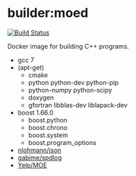 # builder:moed

[![Build Status](https://travis-ci.org/b1f6c1c4/builders.svg?branch=moed)](https://travis-ci.org/b1f6c1c4/builders)

Docker image for building C++ programs.

- gcc 7
- (apt-get)
    - cmake
    - python python-dev python-pip
    - python-numpy python-scipy
    - doxygen
    - gfortran libblas-dev liblapack-dev
- boost 1.66.0
    - boost.python
    - boost.chrono
    - boost.system
    - boost.program\_options
- [nlohmann/json](https://raw.githubusercontent.com/nlohmann/json/master/single_include/nlohmann/json.hpp)
- [gabime/spdlog](https://github.com/gabime/spdlog)
- [Yelp/MOE](https://github.com/Yelp/MOE)
